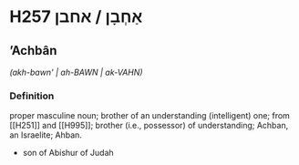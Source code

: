 # H257 אַחְבָן / אחבן

## ʼAchbân

_(akh-bawn' | ah-BAWN | ak-VAHN)_

### Definition

proper masculine noun; brother of an understanding (intelligent) one; from [[H251]] and [[H995]]; brother (i.e., possessor) of understanding; Achban, an Israelite; Ahban.

- son of Abishur of Judah
